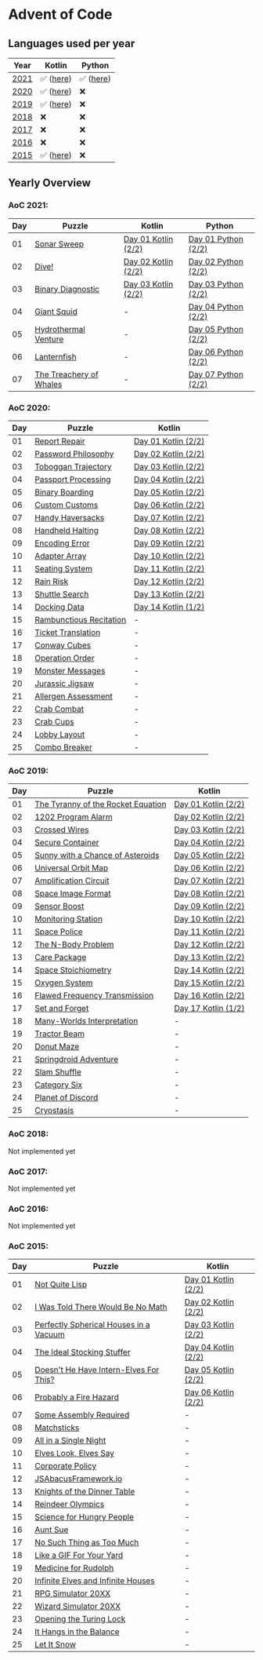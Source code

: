 # Advent of Code

## Languages used per year
| Year              | Kotlin                                                                             | Python                                    |
| ----------------- | ---------------------------------------------------------------------------------- | ----------------------------------------- |
| [2021](#aoc-2021) | :white_check_mark: ([here](/kotlin/src/main/kotlin/de/florian/adventofcode/y2021)) | :white_check_mark: ([here](/python/2021)) |
| [2020](#aoc-2020) | :white_check_mark: ([here](/kotlin/src/main/kotlin/de/florian/adventofcode/y2020)) | :x:                                       |
| [2019](#aoc-2019) | :white_check_mark: ([here](/kotlin/src/main/kotlin/de/florian/adventofcode/y2019)) | :x:                                       |
| [2018](#aoc-2018) | :x:                                                                                | :x:                                       |
| [2017](#aoc-2017) | :x:                                                                                | :x:                                       |
| [2016](#aoc-2016) | :x:                                                                                | :x:                                       |
| [2015](#aoc-2015) | :white_check_mark: ([here](/kotlin/src/main/kotlin/de/florian/adventofcode/y2015)) | :x:                                       |

## Yearly Overview
### AoC 2021:
| Day | Puzzle                                                        | Kotlin                                                                                | Python                                        |
| --- | ------------------------------------------------------------- | ------------------------------------------------------------------------------------- | --------------------------------------------- |
| 01  | [Sonar Sweep](http://adventofcode.com/2020/day/1)             | [Day 01 Kotlin (2/2)](/kotlin/src/main/kotlin/de/florian/adventofcode/y2021/Day01.kt) | [Day 01 Python (2/2)](/python/2021/day_01.py) |
| 02  | [Dive!](http://adventofcode.com/2020/day/2)                   | [Day 02 Kotlin (2/2)](/kotlin/src/main/kotlin/de/florian/adventofcode/y2021/Day02.kt) | [Day 02 Python (2/2)](/python/2021/day_02.py) |
| 03  | [Binary Diagnostic](http://adventofcode.com/2020/day/3)       | [Day 03 Kotlin (2/2)](/kotlin/src/main/kotlin/de/florian/adventofcode/y2021/Day03.kt) | [Day 03 Python (2/2)](/python/2021/day_03.py) |
| 04  | [Giant Squid](http://adventofcode.com/2020/day/4)             | -                                                                                     | [Day 04 Python (2/2)](/python/2021/day_04.py) |
| 05  | [Hydrothermal Venture](http://adventofcode.com/2020/day/5)    | -                                                                                     | [Day 05 Python (2/2)](/python/2021/day_05.py) |
| 06  | [Lanternfish](http://adventofcode.com/2020/day/6)             | -                                                                                     | [Day 06 Python (2/2)](/python/2021/day_06.py) |
| 07  | [The Treachery of Whales](http://adventofcode.com/2020/day/7) | -                                                                                     | [Day 07 Python (2/2)](/python/2021/day_07.py) |

### AoC 2020:
| Day | Puzzle                                                         | Kotlin                                                                                |
| --- | -------------------------------------------------------------- | ------------------------------------------------------------------------------------- |
| 01  | [Report Repair](http://adventofcode.com/2020/day/1)            | [Day 01 Kotlin (2/2)](/kotlin/src/main/kotlin/de/florian/adventofcode/y2020/Day01.kt) |
| 02  | [Password Philosophy](http://adventofcode.com/2020/day/2)      | [Day 02 Kotlin (2/2)](/kotlin/src/main/kotlin/de/florian/adventofcode/y2020/Day02.kt) |
| 03  | [Toboggan Trajectory](http://adventofcode.com/2020/day/3)      | [Day 03 Kotlin (2/2)](/kotlin/src/main/kotlin/de/florian/adventofcode/y2020/Day03.kt) |
| 04  | [Passport Processing](http://adventofcode.com/2020/day/4)      | [Day 04 Kotlin (2/2)](/kotlin/src/main/kotlin/de/florian/adventofcode/y2020/Day04.kt) |
| 05  | [Binary Boarding](http://adventofcode.com/2020/day/5)          | [Day 05 Kotlin (2/2)](/kotlin/src/main/kotlin/de/florian/adventofcode/y2020/Day05.kt) |
| 06  | [Custom Customs](http://adventofcode.com/2020/day/6)           | [Day 06 Kotlin (2/2)](/kotlin/src/main/kotlin/de/florian/adventofcode/y2020/Day06.kt) |
| 07  | [Handy Haversacks](http://adventofcode.com/2020/day/7)         | [Day 07 Kotlin (2/2)](/kotlin/src/main/kotlin/de/florian/adventofcode/y2020/Day07.kt) |
| 08  | [Handheld Halting](http://adventofcode.com/2020/day/8)         | [Day 08 Kotlin (2/2)](/kotlin/src/main/kotlin/de/florian/adventofcode/y2020/Day08.kt) |
| 09  | [Encoding Error](http://adventofcode.com/2020/day/9)           | [Day 09 Kotlin (2/2)](/kotlin/src/main/kotlin/de/florian/adventofcode/y2020/Day09.kt) |
| 10  | [Adapter Array](http://adventofcode.com/2020/day/10)           | [Day 10 Kotlin (2/2)](/kotlin/src/main/kotlin/de/florian/adventofcode/y2020/Day10.kt) |
| 11  | [Seating System](http://adventofcode.com/2020/day/11)          | [Day 11 Kotlin (2/2)](/kotlin/src/main/kotlin/de/florian/adventofcode/y2020/Day11.kt) |
| 12  | [Rain Risk](http://adventofcode.com/2020/day/12)               | [Day 12 Kotlin (2/2)](/kotlin/src/main/kotlin/de/florian/adventofcode/y2020/Day12.kt) |
| 13  | [Shuttle Search](http://adventofcode.com/2020/day/13)          | [Day 13 Kotlin (2/2)](/kotlin/src/main/kotlin/de/florian/adventofcode/y2020/Day13.kt) |
| 14  | [Docking Data](http://adventofcode.com/2020/day/14)            | [Day 14 Kotlin (1/2)](/kotlin/src/main/kotlin/de/florian/adventofcode/y2020/Day14.kt) |
| 15  | [Rambunctious Recitation](http://adventofcode.com/2020/day/15) | -                                                                                     |
| 16  | [Ticket Translation](http://adventofcode.com/2020/day/16)      | -                                                                                     |
| 17  | [Conway Cubes](http://adventofcode.com/2020/day/17)            | -                                                                                     |
| 18  | [Operation Order](http://adventofcode.com/2020/day/18)         | -                                                                                     |
| 19  | [Monster Messages](http://adventofcode.com/2020/day/19)        | -                                                                                     |
| 20  | [Jurassic Jigsaw](http://adventofcode.com/2020/day/20)         | -                                                                                     |
| 21  | [Allergen Assessment](http://adventofcode.com/2020/day/21)     | -                                                                                     |
| 22  | [Crab Combat](http://adventofcode.com/2020/day/22)             | -                                                                                     |
| 23  | [Crab Cups](http://adventofcode.com/2020/day/23)               | -                                                                                     |
| 24  | [Lobby Layout](http://adventofcode.com/2020/day/24)            | -                                                                                     |
| 25  | [Combo Breaker](http://adventofcode.com/2020/day/25)           | -                                                                                     |


### AoC 2019:
| Day | Puzzle                                                                   | Kotlin                                                                                |
| --- | ------------------------------------------------------------------------ | ------------------------------------------------------------------------------------- |
| 01  | [The Tyranny of the Rocket Equation](http://adventofcode.com/2019/day/1) | [Day 01 Kotlin (2/2)](/kotlin/src/main/kotlin/de/florian/adventofcode/y2019/Day01.kt) |
| 02  | [1202 Program Alarm](http://adventofcode.com/2019/day/2)                 | [Day 02 Kotlin (2/2)](/kotlin/src/main/kotlin/de/florian/adventofcode/y2019/Day02.kt) |
| 03  | [Crossed Wires](http://adventofcode.com/2019/day/3)                      | [Day 03 Kotlin (2/2)](/kotlin/src/main/kotlin/de/florian/adventofcode/y2019/Day03.kt) |
| 04  | [Secure Container](http://adventofcode.com/2019/day/4)                   | [Day 04 Kotlin (2/2)](/kotlin/src/main/kotlin/de/florian/adventofcode/y2019/Day04.kt) |
| 05  | [Sunny with a Chance of Asteroids](http://adventofcode.com/2019/day/5)   | [Day 05 Kotlin (2/2)](/kotlin/src/main/kotlin/de/florian/adventofcode/y2019/Day05.kt) |
| 06  | [Universal Orbit Map](http://adventofcode.com/2019/day/6)                | [Day 06 Kotlin (2/2)](/kotlin/src/main/kotlin/de/florian/adventofcode/y2019/Day06.kt) |
| 07  | [Amplification Circuit](http://adventofcode.com/2019/day/7)              | [Day 07 Kotlin (2/2)](/kotlin/src/main/kotlin/de/florian/adventofcode/y2019/Day07.kt) |
| 08  | [Space Image Format](http://adventofcode.com/2019/day/8)                 | [Day 08 Kotlin (2/2)](/kotlin/src/main/kotlin/de/florian/adventofcode/y2019/Day08.kt) |
| 09  | [Sensor Boost](http://adventofcode.com/2019/day/9)                       | [Day 09 Kotlin (2/2)](/kotlin/src/main/kotlin/de/florian/adventofcode/y2019/Day09.kt) |
| 10  | [Monitoring Station](http://adventofcode.com/2019/day/10)                | [Day 10 Kotlin (2/2)](/kotlin/src/main/kotlin/de/florian/adventofcode/y2019/Day10.kt) |
| 11  | [Space Police](http://adventofcode.com/2019/day/11)                      | [Day 11 Kotlin (2/2)](/kotlin/src/main/kotlin/de/florian/adventofcode/y2019/Day11.kt) |
| 12  | [The N-Body Problem](http://adventofcode.com/2019/day/12)                | [Day 12 Kotlin (2/2)](/kotlin/src/main/kotlin/de/florian/adventofcode/y2019/Day12.kt) |
| 13  | [Care Package](http://adventofcode.com/2019/day/13)                      | [Day 13 Kotlin (2/2)](/kotlin/src/main/kotlin/de/florian/adventofcode/y2019/Day13.kt) |
| 14  | [Space Stoichiometry](http://adventofcode.com/2019/day/14)               | [Day 14 Kotlin (2/2)](/kotlin/src/main/kotlin/de/florian/adventofcode/y2019/Day14.kt) |
| 15  | [Oxygen System](http://adventofcode.com/2019/day/15)                     | [Day 15 Kotlin (2/2)](/kotlin/src/main/kotlin/de/florian/adventofcode/y2019/Day14.kt) |
| 16  | [Flawed Frequency Transmission](http://adventofcode.com/2019/day/16)     | [Day 16 Kotlin (2/2)](/kotlin/src/main/kotlin/de/florian/adventofcode/y2019/Day14.kt) |
| 17  | [Set and Forget](http://adventofcode.com/2019/day/17)                    | [Day 17 Kotlin (1/2)](/kotlin/src/main/kotlin/de/florian/adventofcode/y2019/Day14.kt) |
| 18  | [Many-Worlds Interpretation](http://adventofcode.com/2019/day/18)        | -                                                                                     |
| 19  | [Tractor Beam](http://adventofcode.com/2019/day/19)                      | -                                                                                     |
| 20  | [Donut Maze](http://adventofcode.com/2019/day/20)                        | -                                                                                     |
| 21  | [Springdroid Adventure](http://adventofcode.com/2019/day/21)             | -                                                                                     |
| 22  | [Slam Shuffle](http://adventofcode.com/2019/day/22)                      | -                                                                                     |
| 23  | [Category Six](http://adventofcode.com/2019/day/23)                      | -                                                                                     |
| 24  | [Planet of Discord](http://adventofcode.com/2019/day/24)                 | -                                                                                     |
| 25  | [Cryostasis](http://adventofcode.com/2019/day/25)                        | -                                                                                     |


### AoC 2018:
Not implemented yet
### AoC 2017:
Not implemented yet
### AoC 2016:
Not implemented yet

### AoC 2015:
| Day | Puzzle                                                                       | Kotlin                                                                                |
| --- | ---------------------------------------------------------------------------- | ------------------------------------------------------------------------------------- |
| 01  | [Not Quite Lisp](http://adventofcode.com/2015/day/1)                         | [Day 01 Kotlin (2/2)](/kotlin/src/main/kotlin/de/florian/adventofcode/y2015/Day01.kt) |
| 02  | [I Was Told There Would Be No Math](http://adventofcode.com/2015/day/2)      | [Day 02 Kotlin (2/2)](/kotlin/src/main/kotlin/de/florian/adventofcode/y2015/Day02.kt) |
| 03  | [Perfectly Spherical Houses in a Vacuum](http://adventofcode.com/2015/day/3) | [Day 03 Kotlin (2/2)](/kotlin/src/main/kotlin/de/florian/adventofcode/y2015/Day03.kt) |
| 04  | [The Ideal Stocking Stuffer](http://adventofcode.com/2015/day/4)             | [Day 04 Kotlin (2/2)](/kotlin/src/main/kotlin/de/florian/adventofcode/y2015/Day04.kt) |
| 05  | [Doesn't He Have Intern-Elves For This?](http://adventofcode.com/2015/day/5) | [Day 05 Kotlin (2/2)](/kotlin/src/main/kotlin/de/florian/adventofcode/y2015/Day05.kt) |
| 06  | [Probably a Fire Hazard](http://adventofcode.com/2015/day/6)                 | [Day 06 Kotlin (2/2)](/kotlin/src/main/kotlin/de/florian/adventofcode/y2015/Day06.kt) |
| 07  | [Some Assembly Required](http://adventofcode.com/2015/day/7)                 | -                                                                                     |
| 08  | [Matchsticks](http://adventofcode.com/2015/day/8)                            | -                                                                                     |
| 09  | [All in a Single Night](http://adventofcode.com/2015/day/9)                  | -                                                                                     |
| 10  | [Elves Look, Elves Say](http://adventofcode.com/2015/day/10)                 | -                                                                                     |
| 11  | [Corporate Policy](http://adventofcode.com/2015/day/11)                      | -                                                                                     |
| 12  | [JSAbacusFramework.io](http://adventofcode.com/2015/day/12)                  | -                                                                                     |
| 13  | [Knights of the Dinner Table](http://adventofcode.com/2015/day/13)           | -                                                                                     |
| 14  | [Reindeer Olympics](http://adventofcode.com/2015/day/14)                     | -                                                                                     |
| 15  | [Science for Hungry People](http://adventofcode.com/2015/day/15)             | -                                                                                     |
| 16  | [Aunt Sue](http://adventofcode.com/2015/day/16)                              | -                                                                                     |
| 17  | [No Such Thing as Too Much](http://adventofcode.com/2015/day/17)             | -                                                                                     |
| 18  | [Like a GIF For Your Yard](http://adventofcode.com/2015/day/18)              | -                                                                                     |
| 19  | [Medicine for Rudolph](http://adventofcode.com/2015/day/19)                  | -                                                                                     |
| 20  | [Infinite Elves and Infinite Houses](http://adventofcode.com/2015/day/20)    | -                                                                                     |
| 21  | [RPG Simulator 20XX](http://adventofcode.com/2015/day/21)                    | -                                                                                     |
| 22  | [Wizard Simulator 20XX](http://adventofcode.com/2015/day/22)                 | -                                                                                     |
| 23  | [Opening the Turing Lock](http://adventofcode.com/2015/day/23)               | -                                                                                     |
| 24  | [It Hangs in the Balance](http://adventofcode.com/2015/day/24)               | -                                                                                     |
| 25  | [Let It Snow](http://adventofcode.com/2015/day/25)                           | -                                                                                     |
